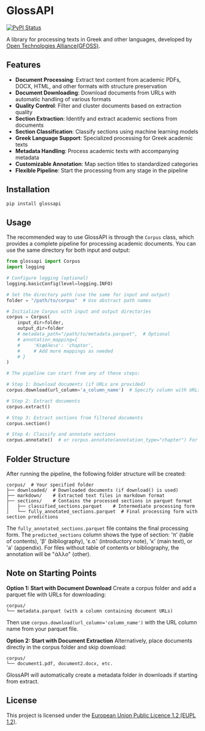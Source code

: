 # GlossAPI

[![PyPI Status](https://img.shields.io/pypi/v/glossapi?logo=pypi)](https://pypi.org/project/glossapi/)

A library for processing texts in Greek and other languages, developed by [Open Technologies Alliance(GFOSS)](https://gfoss.eu/).

## Features

- **Document Processing**: Extract text content from academic PDFs, DOCX, HTML, and other formats with structure preservation
- **Document Downloading**: Download documents from URLs with automatic handling of various formats
- **Quality Control**: Filter and cluster documents based on extraction quality
- **Section Extraction**: Identify and extract academic sections from documents
- **Section Classification**: Classify sections using machine learning models
- **Greek Language Support**: Specialized processing for Greek academic texts
- **Metadata Handling**: Process academic texts with accompanying metadata
- **Customizable Annotation**: Map section titles to standardized categories
- **Flexible Pipeline**: Start the processing from any stage in the pipeline

## Installation

```bash
pip install glossapi
```

## Usage

The recommended way to use GlossAPI is through the `Corpus` class, which provides a complete pipeline for processing academic documents. You can use the same directory for both input and output:

```python
from glossapi import Corpus
import logging

# Configure logging (optional)
logging.basicConfig(level=logging.INFO)

# Set the directory path (use the same for input and output)
folder = "/path/to/corpus"  # Use abstract path names

# Initialize Corpus with input and output directories
corpus = Corpus(
    input_dir=folder,
    output_dir=folder
    # metadata_path="/path/to/metadata.parquet",  # Optional
    # annotation_mapping={
    #     'Κεφάλαιο': 'chapter',
    #     # Add more mappings as needed
    # }
)

# The pipeline can start from any of these steps:

# Step 1: Download documents (if URLs are provided)
corpus.download(url_column='a_column_name')  # Specify column with URLs, default column name is 'url'

# Step 2: Extract documents
corpus.extract()

# Step 3: Extract sections from filtered documents
corpus.section()

# Step 4: Classify and annotate sections
corpus.annotate()  # or corpus.annotate(annotation_type="chapter") For texts without TOC or bibliography
```

## Folder Structure

After running the pipeline, the following folder structure will be created:

```
corpus/  # Your specified folder
├── downloaded/  # Downloaded documents (if download() is used)
├── markdown/    # Extracted text files in markdown format 
├── sections/    # Contains the processed sections in parquet format
│   ├── classified_sections.parquet    # Intermediate processing form
│   └── fully_annotated_sections.parquet  # Final processing form with section predictions
```

The `fully_annotated_sections.parquet` file contains the final processing form. The `predicted_sections` column shows the type of section: 'π' (table of contents), 'β' (bibliography), 'ε.σ.' (introductory note), 'κ' (main text), or 'a' (appendix). For files without table of contents or bibliography, the annotation will be "άλλο" (other).

## Note on Starting Points

**Option 1: Start with Document Download**
Create a corpus folder and add a parquet file with URLs for downloading:
```
corpus/
└── metadata.parquet (with a column containing document URLs)
```
Then use `corpus.download(url_column='column_name')` with the URL column name from your parquet file.

**Option 2: Start with Document Extraction**
Alternatively, place documents directly in the corpus folder and skip download:
```
corpus/
└── document1.pdf, document2.docx, etc.
```
GlossAPI will automatically create a metadata folder in downloads if starting from extract.

## License

This project is licensed under the [European Union Public Licence 1.2 (EUPL 1.2)](https://interoperable-europe.ec.europa.eu/collection/eupl/eupl-text-eupl-12).
